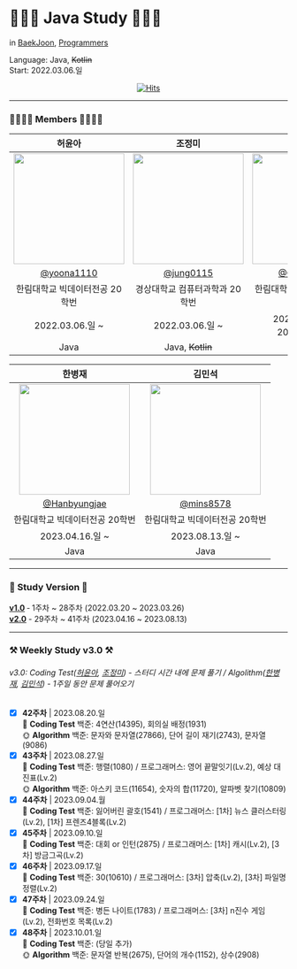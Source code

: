 # 👩🏻‍💻 Java Study 👨🏻‍💻
in [BaekJoon](https://www.acmicpc.net/), [Programmers](https://school.programmers.co.kr/learn/challenges?)  
   
Language: Java, ~~Kotlin~~  
Start: 2022.03.06.일
<div align="center">

  [![Hits](https://hits.seeyoufarm.com/api/count/incr/badge.svg?url=https%3A%2F%2Fgithub.com%2Fjung0115%2Fheo-goo-joe-0306&count_bg=%233D95C8&title_bg=%234E4D7C&icon=java.svg&icon_color=%23DCDCDC&title=hits&edge_flat=false)](https://hits.seeyoufarm.com)
</div>

---

### 👨‍👩‍👧‍👦 Members 👨‍👩‍👧‍👦
| 허윤아 | 조정미 | 구선화 |
| :---: | :---: | :---: |
| <img width="200px" src="https://avatars.githubusercontent.com/u/101046600?v=4" /> | <img width="200px" src="https://avatars.githubusercontent.com/u/76805879?v=4" /> | <img width="200px" src="https://avatars.githubusercontent.com/u/102344608?v=4" />
| [@yoona1110](https://github.com/yoona1110)  |  [@jung0115](https://github.com/jung0115)  |  [@Gu-sunhwa](https://github.com/Gu-sunhwa)  |
| 한림대학교 빅데이터전공 20학번 | 경상대학교 컴퓨터과학과 20학번 | 한림대학교 반도체전공 20학번 |
| 2022.03.06.일 ~ | 2022.03.06.일 ~ | 2022.05.01.일 ~ 2022.07.31.일 |
| Java | Java, ~~Kotlin~~ | Java |

| 한병재 | 김민석 |
| :---: | :---: |
| <img width="200px" src="https://avatars.githubusercontent.com/u/125646787?v=4" /> | <img width="200px" src="https://avatars.githubusercontent.com/u/124144536?v=4" /> |
|  [@Hanbyungjae](https://github.com/Hanbyungjae)  |  [@mins8578](https://github.com/mins8578)  |
| 한림대학교 빅데이터전공 20학번 | 한림대학교 빅데이터전공 20학번 |
| 2023.04.16.일 ~ | 2023.08.13.일 ~ |
| Java | Java |

---

### 🔆 Study Version 🔆
[**v1.0**](https://github.com/VSCodeNers/heo-goo-joe-0306/wiki/Weekly-Study-v1.0-%E2%80%90-1%EC%A3%BC%EC%B0%A8-~-28%EC%A3%BC%EC%B0%A8-(2022.03.20-~-2023.03.26)) ‐ 1주차 ~ 28주차 (2022.03.20 ~ 2023.03.26)  
[**v2.0**](https://github.com/VSCodeNers/heo-goo-joe-0306/wiki/Weekly-Study-v2.0-%E2%80%90-29%EC%A3%BC%EC%B0%A8-~-41%EC%A3%BC%EC%B0%A8-(2023.04.16-~-2023.08.13)) - 29주차 ~ 41주차 (2023.04.16 ~ 2023.08.13)  

---

### ⚒️ Weekly Study v3.0 ⚒️
###### v3.0: Coding Test([허윤아](https://github.com/yoona1110), [조정미](https://github.com/jung0115)) - 스터디 시간 내에 문제 풀기 / Algolithm([한병재](https://github.com/Hanbyungjae), [김민석](https://github.com/mins8578)) - 1주일 동안 문제 풀어오기
- [x] **42주차** | 2023.08.20.일  
🌝 **Coding Test** 백준: 4연산(14395), 회의실 배정(1931)    
🌞 **Algorithm** 백준: 문자와 문자열(27866), 단어 길이 재기(2743), 문자열(9086)  
- [x] **43주차** | 2023.08.27.일  
🌝 **Coding Test** 백준: 행렬(1080) / 프로그래머스: 영어 끝말잇기(Lv.2), 예상 대진표(Lv.2)  
🌞 **Algorithm** 백준: 아스키 코드(11654), 숫자의 합(11720), 알파벳 찾기(10809)  
- [x] **44주차** | 2023.09.04.월  
🌝 **Coding Test** 백준: 잃어버린 괄호(1541) / 프로그래머스: [1차] 뉴스 클러스터링(Lv.2), [1차] 프렌즈4블록(Lv.2)  
- [x] **45주차** | 2023.09.10.일  
🌝 **Coding Test** 백준: 대회 or 인턴(2875) / 프로그래머스: [1차] 캐시(Lv.2), [3차] 방금그곡(Lv.2)  
- [x] **46주차** | 2023.09.17.일  
🌝 **Coding Test** 백준: 30(10610) / 프로그래머스: [3차] 압축(Lv.2), [3차] 파일명 정렬(Lv.2)  
- [x] **47주차** | 2023.09.24.일  
🌝 **Coding Test** 백준: 병든 나이트(1783) / 프로그래머스: [3차] n진수 게임(Lv.2), 전화번호 목록(Lv.2)  
- [x] **48주차** | 2023.10.01.일  
🌝 **Coding Test** 백준: (당일 추가)  
🌞 **Algorithm** 백준: 문자열 반복(2675), 단어의 개수(1152), 상수(2908)  
